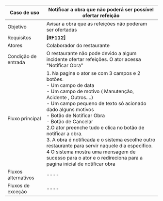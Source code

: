 
| Caso de uso         | Notificar a obra que não poderá ser possível ofertar refeição                                                                                                                                                                                                                                                                                                                                                                                                                                                                                                           |
| ------------------- | ----------------------------------------------------------------------------------------------------------------------------------------------------------------------------------------------------------------------------------------------------------------------------------------------------------------------------------------------------------------------------------------------------------------------------------------------------------------------------------------------------------------------------------------------------------------------- |
| Objetivo            | Avisar a obra que as refeições não poderam ser ofertadas                                                                                                                                                                                                                                                                                                                                                                                                                                                                                                                |
| Requisitos          | **[RF112]**                                                                                                                                                                                                                                                                                                                                                                                                                                                                                                                                                             |
| Atores              | Colaborador do restaurante                                                                                                                                                                                                                                                                                                                                                                                                                                                                                                                                              |
| Condição de entrada | O restaurante não pode devido a algum incidente ofertar refeições. O ator acessa "Notificar Obra"                                                                                                                                                                                                                                                                                                                                                                                                                                                                       |
| Fluxo principal     | 1. Na pagina o ator se com 3 campos e 2 botões.<br>         - Um campo de data<br>		 - Um campo de motivo ( Manutenção, Acidente , Outros....)<br>		 - Um campo pequeno de texto só acionado dado alguns    motivos<br>		 - Botão de Notificar Obra<br>		 - Botão de Cancelar<br>2.O ator preenche tudo e clica no botão de notificar a obra.<br>3. A obra é notificada e o sistema escolhe outro restaurante para servir naquele dia especifico.<br>4 O sistema mostra uma mensagem de sucesso para o ator e o redireciona para a pagina inicial de notificar obra<br> |
| Fluxos alternativos | ----                                                                                                                                                                                                                                                                                                                                                                                                                                                                                                                                                                    |
| Fluxos de exceção   | ----                                                                                                                                                                                                                                                                                                                                                                                                                                                                                                                                                                    |
